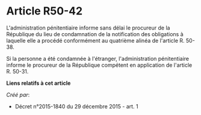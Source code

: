 # Article R50-42

L'administration pénitentiaire informe sans délai le procureur de la République du lieu de condamnation de la notification
des obligations à laquelle elle a procédé conformément au quatrième alinéa de l'article R. 50-38. 

Si la personne a été condamnée à l'étranger, l'administration pénitentiaire informe le procureur de la République compétent
en application de l'article R. 50-31.

**Liens relatifs à cet article**

_Créé par_:

  - Décret n°2015-1840 du 29 décembre 2015 - art. 1
